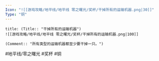 ```yaml
---
Icon: "![[游戏攻略/地平线/地平线 零之曙光/奖杯/干掉所有的运输机器.png|30]]"
Type: "铜"
---
```

```ad-common-bronze-trophy
title: (Title:: "干掉所有的运输机器")
![[游戏攻略/地平线/地平线 零之曙光/奖杯/干掉所有的运输机器.png|100]]

(Comment:: "所有类型的运输机器都至少要干掉一只。")
```

#地平线/零之曙光 #奖杯 #铜
